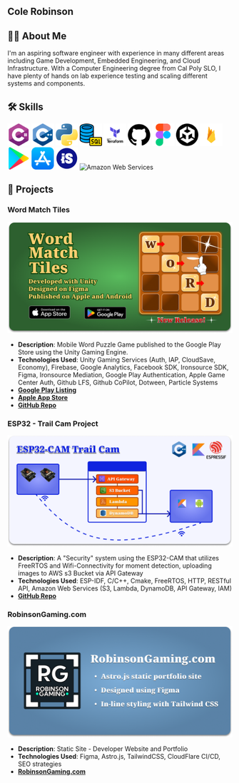 
## Cole Robinson

## 👨‍💻 About Me
I'm an aspiring software engineer with experience in many different areas including Game Development, Embedded Engineering, and Cloud Infrastructure. With a Computer Engineering degree from Cal Poly SLO, I have plenty of hands on lab experience testing and scaling different systems and components. 

## 🛠 Skills
<p> 

<img src="/Assets/c-sharp.png" width="50" height="50" alt="C#">
<img src="/Assets/c-.png" width="50" height="50" alt="C++">
<img src="/Assets/python.png" width="50" height="50" alt="Python">
<img src="/Assets/sql.png" width="50" height="50" alt="SQL">
<img src="/Assets/terraform.png" width="50" height="50" alt="Terraform">
<img src="/Assets/github.png" width="50" height="50" alt="Github">
<img src="/Assets/figma.png" width="50" height="50" alt="Figma">
<img src="/Assets/unity.png" width="50" height="50" alt="Unity">
<img src="/Assets/firebase.png" width="50" height="50" alt="Firebase">
<img src="/Assets/google-play.png" width="50" height="50" alt="Google Play">
<img src="/Assets/app-store.png" width="50" height="50" alt="iOS">
<img src="/Assets/ironsource.jpg" width="50" height="50" alt="IronSource">
<img src="/Assets/aws.png>" width="50" height="50"
 alt="Amazon Web Services">

</p>

## 🚀 Projects

### Word Match Tiles
<p>
  <img src="/Assets/word-match-tiles-feature-graphic.png" alt="Word Match Tiles" style="width: 512px; height: 250px; object-fit: cover;">
</p>

- **Description**: Mobile Word Puzzle Game published to the Google Play Store using the Unity Gaming Engine. 
- **Technologies Used**: Unity Gaming Services (Auth, IAP, CloudSave, Economy), Firebase, Google Analytics, Facebook SDK, Ironsource SDK, Figma, Ironsource Mediation, Google Play Authentication, Apple Game Center Auth, Github LFS, Github CoPilot, Dotween, Particle Systems
- **[Google Play Listing](https://play.google.com/store/apps/details?id=com.robinson.wordmatchtiles)**
- **[Apple App Store](https://apps.apple.com/us/app/word-match-tiles/id6477621209)**
- **[GitHub Repo](https://github.com/crobin27/WordMatchTiles-Public)**


### ESP32 - Trail Cam Project
<p>
  <img src="/Assets/ESP32.png" alt="ESP32 graphic" style="width: 512px; height: 250px; object-fit: cover;">
</p>

- **Description**: A "Security" system using the ESP32-CAM that utilizes FreeRTOS and Wifi-Connectivity for moment detection, uploading images to AWS s3 Bucket via API Gateway
- **Technologies Used**: ESP-IDF, C/C++, Cmake, FreeRTOS, HTTP, RESTful API, Amazon Web Services (S3, Lambda, DynamoDB, API Gateway, IAM) 
- **[GitHub Repo](https://github.com/crobin27/trail-cam-esp32)**
  
### RobinsonGaming.com
<p>
  <img src="/Assets/robinson-gaming-feature-graphic.png" alt="RobinsonGaming.com" style="width: 512px; height: 250px; object-fit: cover;">
</p>

- **Description**: Static Site - Developer Website and Portfolio
- **Technologies Used**: Figma, Astro.js, TailwindCSS, CloudFlare CI/CD, SEO strategies
- **[RobinsonGaming.com](https://www.robinsongaming.com)**
